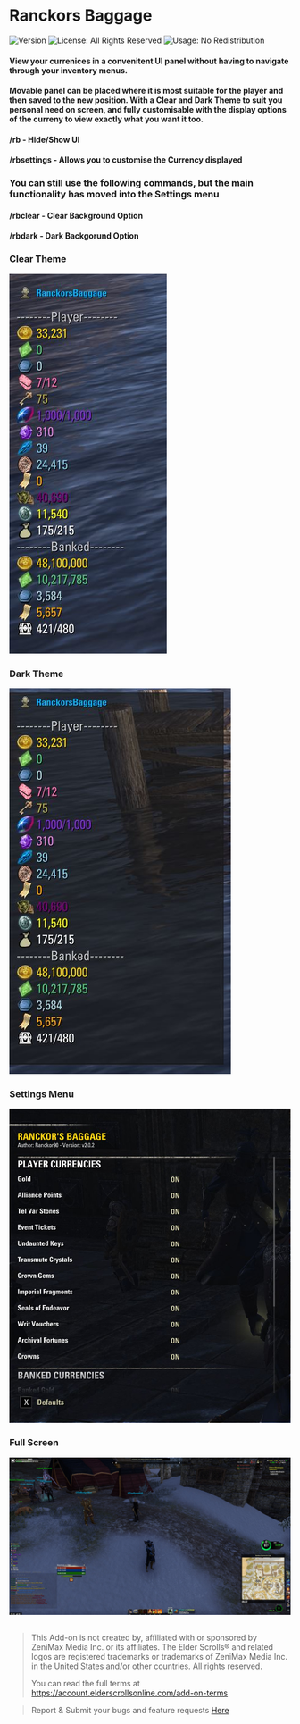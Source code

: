 # Ranckors Baggage

![Version](https://img.shields.io/badge/version-v2.0.2-blue)  ![License: All Rights Reserved](https://img.shields.io/badge/license-All--Rights--Reserved-red)  ![Usage: No Redistribution](https://img.shields.io/badge/Usage-No%20Redistribution-red)

#### View your currenices in a convenitent UI panel without having to navigate through your inventory menus.

#### Movable panel can be placed where it is most suitable for the player and then saved to the new position. With a Clear and Dark Theme to suit you personal need on screen, and fully customisable with the display options of the curreny to view exactly what you want it too.

#### /rb - Hide/Show UI
#### /rbsettings - Allows you to customise the Currency displayed

### You can still use the following commands, but the main functionality has moved into the Settings menu
#### /rbclear - Clear Background Option
#### /rbdark - Dark Backgorund Option



### Clear Theme
![ClearMode Image](./images/rbclearmode.JPG)

### Dark Theme
![DarkMode Image](./images/RBDarkMode.JPG)

### Settings Menu
![Settings Menu](./images/RBSettings.JPG)

### Full Screen
![Full Screen Image](./images/RBaggageFull.JPG)




##

> This Add-on is not created by, affiliated with or sponsored by ZeniMax Media Inc. or its affiliates.
> The Elder Scrolls® and related logos are registered trademarks or trademarks of ZeniMax Media Inc. in the United States and/or other countries.
> All rights reserved.
>
> You can read the full terms at https://account.elderscrollsonline.com/add-on-terms



> Report & Submit your bugs and feature requests [Here](https://illyriat.com)